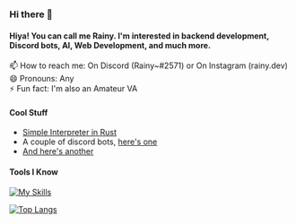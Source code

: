 ### Hi there 👋

#### Hiya! You can call me Rainy. I'm interested in backend development, Discord bots, AI, Web Development, and much more.

📫 How to reach me: On Discord (Rainy~#2571) or On Instagram (rainy.dev)\
😄 Pronouns: Any\
⚡ Fun fact: I'm also an Amateur VA

#### Cool Stuff
- [Simple Interpreter in Rust](https://github.com/laserzz/BasedScript)
- A couple of discord bots, [here's one](https://github.com/laserzz/rainbot)
- [And here's another](https://github.com/laserzz/Barri)

#### Tools I Know

[![My Skills](https://skillicons.dev/icons?i=rust,py,js,ts,html,css,prisma,postgres,nodejs,linux,raspberrypi,discord,vscode,sqlite,mongodb,eclipse,bash)](https://skillicons.dev)

[![Top Langs](https://github-readme-stats.vercel.app/api/top-langs/?username=laserzz&layout=compact&theme=dark)](https://github.com/anuraghazra/github-readme-stats)
